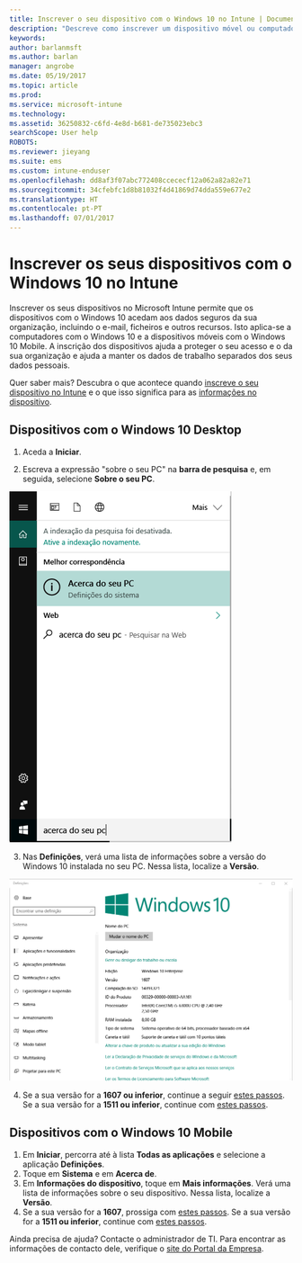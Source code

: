 ```yaml
---
title: Inscrever o seu dispositivo com o Windows 10 no Intune | Documentos da Microsoft
description: "Descreve como inscrever um dispositivo móvel ou computador com o Windows 10 no Intune"
keywords: 
author: barlanmsft
ms.author: barlan
manager: angrobe
ms.date: 05/19/2017
ms.topic: article
ms.prod: 
ms.service: microsoft-intune
ms.technology: 
ms.assetid: 36250832-c6fd-4e8d-b681-de735023ebc3
searchScope: User help
ROBOTS: 
ms.reviewer: jieyang
ms.suite: ems
ms.custom: intune-enduser
ms.openlocfilehash: dd8af3f07abc772408ccececf12a062a82a82e71
ms.sourcegitcommit: 34cfebfc1d8b81032f4d41869d74dda559e677e2
ms.translationtype: HT
ms.contentlocale: pt-PT
ms.lasthandoff: 07/01/2017
---
```

# <a name="enroll-your-windows-10-devices-in-intune"></a>Inscrever os seus dispositivos com o Windows 10 no Intune

Inscrever os seus dispositivos no Microsoft Intune permite que os dispositivos com o Windows 10 acedam aos dados seguros da sua organização, incluindo o e-mail, ficheiros e outros recursos. Isto aplica-se a computadores com o Windows 10 e a dispositivos móveis com o Windows 10 Mobile. A inscrição dos dispositivos ajuda a proteger o seu acesso e o da sua organização e ajuda a manter os dados de trabalho separados dos seus dados pessoais.

Quer saber mais? Descubra o que acontece quando [inscreve o seu dispositivo no Intune](what-happens-if-you-install-the-company-portal-app-and-enroll-your-device-in-intune-windows.md) e o que isso significa para as [informações no dispositivo](what-info-can-your-company-see-when-you-enroll-your-device-in-intune.md).

## <a name="windows-10-desktop-devices"></a>Dispositivos com o Windows 10 Desktop

1. Aceda a **Iniciar**.

2. Escreva a expressão "sobre o seu PC" na __barra de pesquisa__ e, em seguida, selecione __Sobre o seu PC__.

 ![definições de pesquisa para Sobre o seu PC](media/searching_for_about_your_pc.png)

3.  Nas __Definições__, verá uma lista de informações sobre a versão do Windows 10 instalada no seu PC. Nessa lista, localize a __Versão__.

 ![Sobre o Seu PC com o Windows 10](media/settings_about_pc.png)

4.  Se a sua versão for a __1607 ou inferior__, continue a seguir [estes passos](enroll-your-w10-device-access-work-or-school.md). Se a sua versão for a __1511 ou inferior__, continue com [estes passos](enroll-your-w10-device-your-account.md).

## <a name="windows-10-mobile-devices"></a>Dispositivos com o Windows 10 Mobile        

1.  Em __Iniciar__, percorra até à lista __Todas as aplicações__ e selecione a aplicação __Definições__.        
2.  Toque em __Sistema__ e em __Acerca de__.       
3.  Em __Informações do dispositivo__, toque em __Mais informações__. Verá uma lista de informações sobre o seu dispositivo. Nessa lista, localize a __Versão__.        
4.  Se a sua versão for a __1607__, prossiga com [estes passos](enroll-your-w10-device-access-work-or-school.md). Se a sua versão for a __1511 ou inferior__, continue com [estes passos](enroll-your-w10-device-your-account.md).

Ainda precisa de ajuda? Contacte o administrador de TI. Para encontrar as informações de contacto dele, verifique o [site do Portal da Empresa](http://portal.manage.microsoft.com).
